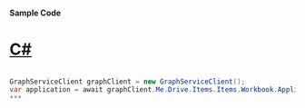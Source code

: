 #### Sample Code
# [C#](#tab/c-sharp)

```C#

GraphServiceClient graphClient = new GraphServiceClient();
var application = await graphClient.Me.Drive.Items.Items.Workbook.Application.Request().GetAsync();
*** 

```